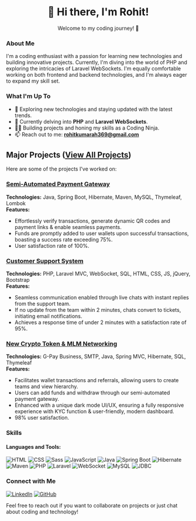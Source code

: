<div align="center">
  <h1>👋 Hi there, I'm Rohit!</h1>
  <p>Welcome to my coding journey! 🚀</p>
</div>


### About Me

I'm a coding enthusiast with a passion for learning new technologies and building innovative projects. Currently, I'm diving into the world of PHP and exploring the intricacies of Laravel WebSockets. I'm equally comfortable working on both frontend and backend technologies, and I'm always eager to expand my skill set.

### What I'm Up To

- 👀 Exploring new technologies and staying updated with the latest trends.
- 🌱 Currently delving into **PHP** and **Laravel WebSockets**.
- 🧑‍💻 Building projects and honing my skills as a Coding Ninja.
- 📫 Reach out to me: **rohitkumarah369@gmail.com**

## Major Projects ([View All Projects](https://me-rohit-harsh.github.io/personal/))

Here are some of the projects I've worked on:

### [Semi-Automated Payment Gateway](https://github.com/me-rohit-harsh/UPI-Gateway#:~:text=Repository%20files%20navigation-,README)
**Technologies:** Java, Spring Boot, Hibernate, Maven, MySQL, Thymeleaf, Lombok  
**Features:**
- Effortlessly verify transactions, generate dynamic QR codes and payment links & enable seamless payments.
- Funds are promptly added to user wallets upon successful transactions, boasting a success rate exceeding 75%.
- User satisfaction rate of 100%.

### [Customer Support System](https://github.com/me-rohit-harsh/chat#:~:text=Repository%20files%20navigation-,README,-About)
**Technologies:** PHP, Laravel MVC, WebSocket, SQL, HTML, CSS, JS, jQuery, Bootstrap  
**Features:**
- Seamless communication enabled through live chats with instant replies from the support team.
- If no update from the team within 2 minutes, chats convert to tickets, initiating email notifications.
- Achieves a response time of under 2 minutes with a satisfaction rate of 95%.

### [New Crypto Token & MLM Networking](https://github.com/me-rohit-harsh/Super-Coin#:~:text=Repository%20files%20navigation-,README)
**Technologies:** G-Pay Business, SMTP, Java, Spring MVC, Hibernate, SQL, Thymeleaf  
**Features:**
- Facilitates wallet transactions and referrals, allowing users to create teams and view hierarchy.
- Users can add funds and withdraw through our semi-automated payment gateway.
- Enhanced with a unique dark mode UI/UX, ensuring a fully responsive experience with KYC function & user-friendly, modern dashboard.
- 98% user satisfaction.


### Skills

#### Languages and Tools:

![HTML](https://img.shields.io/badge/-HTML-orange?style=for-the-badge&logo=html5)
![CSS](https://img.shields.io/badge/-CSS-blue?style=for-the-badge&logo=css3)
![Sass](https://img.shields.io/badge/-Sass-pink?style=for-the-badge&logo=sass)
![JavaScript](https://img.shields.io/badge/-JavaScript-yellow?style=for-the-badge&logo=javascript)
![Java](https://img.shields.io/badge/-Java-red?style=for-the-badge&logo=java)
![Spring Boot](https://img.shields.io/badge/-Spring%20Boot-lightgrey?style=for-the-badge&logo=spring)
![Hibernate](https://img.shields.io/badge/-Hibernate-green?style=for-the-badge&logo=hibernate)
![Maven](https://img.shields.io/badge/-Maven-yellowgreen?style=for-the-badge&logo=apache-maven)
![PHP](https://img.shields.io/badge/-PHP-purple?style=for-the-badge&logo=php)
![Laravel](https://img.shields.io/badge/-Laravel-red?style=for-the-badge&logo=laravel)
![WebSocket](https://img.shields.io/badge/-WebSocket-blueviolet?style=for-the-badge&logo=websocket)
![MySQL](https://img.shields.io/badge/-MySQL-blue?style=for-the-badge&logo=mysql)
![JDBC](https://img.shields.io/badge/-JDBC-orange?style=for-the-badge&logo=java)

### Connect with Me

[![LinkedIn](https://img.shields.io/badge/LinkedIn-rohit-blue)](https://www.linkedin.com/in/merohitharsh/)
[![GitHub](https://img.shields.io/badge/GitHub-rohit-green)](https://github.com/me-rohit-harsh)

Feel free to reach out if you want to collaborate on projects or just chat about coding and technology!






